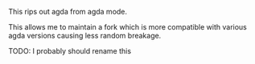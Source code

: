 This rips out agda from agda mode.

This allows me to maintain a fork which is more compatible with
various agda versions causing less random breakage.

TODO: I probably should rename this
